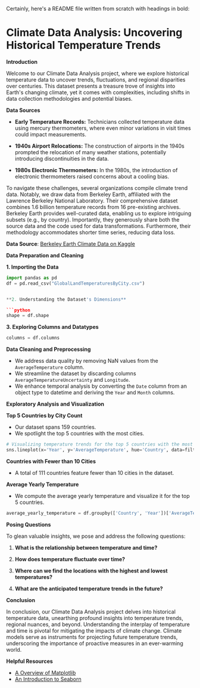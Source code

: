 Certainly, here's a README file written from scratch with headings in bold:


# Climate Data Analysis: Uncovering Historical Temperature Trends

**Introduction**

Welcome to our Climate Data Analysis project, where we explore historical temperature data to uncover trends, fluctuations, and regional disparities over centuries. This dataset presents a treasure trove of insights into Earth's changing climate, yet it comes with complexities, including shifts in data collection methodologies and potential biases.

**Data Sources**

- **Early Temperature Records:** Technicians collected temperature data using mercury thermometers, where even minor variations in visit times could impact measurements.

- **1940s Airport Relocations:** The construction of airports in the 1940s prompted the relocation of many weather stations, potentially introducing discontinuities in the data.

- **1980s Electronic Thermometers:** In the 1980s, the introduction of electronic thermometers raised concerns about a cooling bias.

To navigate these challenges, several organizations compile climate trend data. Notably, we draw data from Berkeley Earth, affiliated with the Lawrence Berkeley National Laboratory. Their comprehensive dataset combines 1.6 billion temperature records from 16 pre-existing archives. Berkeley Earth provides well-curated data, enabling us to explore intriguing subsets (e.g., by country). Importantly, they generously share both the source data and the code used for data transformations. Furthermore, their methodology accommodates shorter time series, reducing data loss.

**Data Source**: [Berkeley Earth Climate Data on Kaggle](https://www.kaggle.com/datasets/berkeleyearth/climate-change-earth-surface-temperature-data/data)

**Data Preparation and Cleaning**

**1. Importing the Data**

```python
import pandas as pd
df = pd.read_csv("GlobalLandTemperaturesByCity.csv")


**2. Understanding the Dataset's Dimensions**

```python
shape = df.shape
```

**3. Exploring Columns and Datatypes**

```python
columns = df.columns
```

**Data Cleaning and Preprocessing**

- We address data quality by removing NaN values from the `AverageTemperature` column.
- We streamline the dataset by discarding columns `AverageTemperatureUncertainty` and `Longitude`.
- We enhance temporal analysis by converting the `Date` column from an object type to datetime and deriving the `Year` and `Month` columns.

**Exploratory Analysis and Visualization**

**Top 5 Countries by City Count**

- Our dataset spans 159 countries.
- We spotlight the top 5 countries with the most cities.

```python
# Visualizing temperature trends for the top 5 countries with the most cities
sns.lineplot(x='Year', y='AverageTemperature', hue='Country', data=filtered_data1)
```

**Countries with Fewer than 10 Cities**

- A total of 111 countries feature fewer than 10 cities in the dataset.

**Average Yearly Temperature**

- We compute the average yearly temperature and visualize it for the top 5 countries.

```python
average_yearly_temperature = df.groupby(['Country', 'Year'])['AverageTemperature'].mean()
```

**Posing Questions**

To glean valuable insights, we pose and address the following questions:

1. **What is the relationship between temperature and time?**
   
2. **How does temperature fluctuate over time?**
   
3. **Where can we find the locations with the highest and lowest temperatures?**
   
4. **What are the anticipated temperature trends in the future?**

**Conclusion**

In conclusion, our Climate Data Analysis project delves into historical temperature data, unearthing profound insights into temperature trends, regional nuances, and beyond. Understanding the interplay of temperature and time is pivotal for mitigating the impacts of climate change. Climate models serve as instruments for projecting future temperature trends, underscoring the importance of proactive measures in an ever-warming world.

**Helpful Resources**

- [A Overview of Matplotlib](https://python-graph-gallery.com/matplotlib/)
- [An Introduction to Seaborn](https://seaborn.pydata.org/tutorial/introduction.html)


